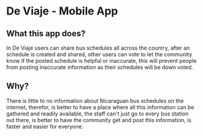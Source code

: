 # De Viaje - Mobile App

## What this app does?
In De Viaje users can share bus schedules all across the country, after an schedule is created
and shared, other users can vote to let the community know if the posted schedule is helpful
or inaccurate, this will prevent people from posting inaccurate information as their schedules
will be down voted.

## Why?
There is little to no information about Nicaraguan bus schedules on the internet, therefor,
is better to have a place where all this information can be gathered and readily available,
the staff can't just go to every bus station out there, is better to have the community get and
post this information, is faster and easier for everyone.